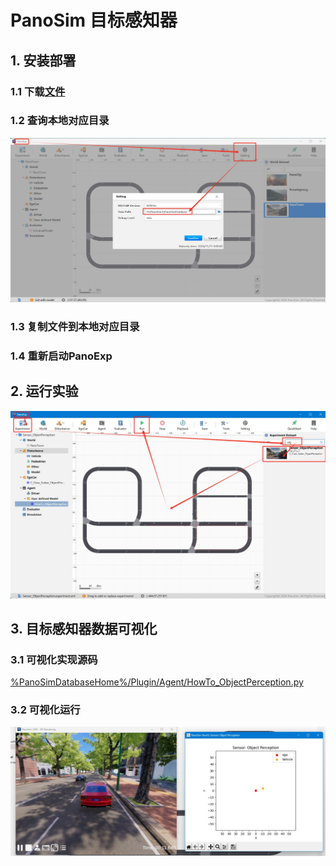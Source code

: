 # PanoSim 目标感知器

## 1. 安装部署

### 1.1 下载[文件](./PanoSimDatabase)

### 1.2 查询本地对应目录
![image](../../../Bus/ego/docs/images/folder.jpg)

### 1.3 复制文件到本地对应目录

### 1.4 重新启动PanoExp

## 2. 运行实验
![image](docs/images/open.jpg)


## 3. 目标感知器数据可视化

### 3.1 可视化实现源码
[%PanoSimDatabaseHome%/Plugin/Agent/HowTo_ObjectPerception.py](PanoSimDatabase/Plugin/Agent/HowTo_ObjectPerception.py)

### 3.2 可视化运行
![image](docs/images/visualization.jpg)
